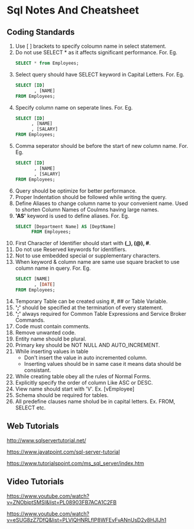 # Sql Notes And Cheatsheet 

## Coding Standards
1. Use [ ] brackets to specify coloumn name in select statement.
2. Do not use SELECT * as it affects significant performance.
   For. Eg. 
   ```sql
   SELECT * from Employees;
   ```
3. Select query should have SELECT keyword in Capital Letters. For. Eg. 
   ```sql
   SELECT [ID]
          , [NAME]
   FROM Employees; 
   ```      
4. Specify column name on seperate lines. For. Eg.
    ```sql
   SELECT [ID]
          , [NAME]
          , [SALARY]
   FROM Employees;
   ```
5. Comma seperator should be before the start of new column name. For. Eg. 
   ```sql
   SELECT [ID]
          , [NAME]
          , [SALARY]
   FROM Employees;
   ```
6. Query should be optimize for better performance.
7. Proper Indentation should be followed while writing the query.
8. Define Aliases to change column name to your convenient name. Used to shorten Column Names of Coulmns having large names.
9. **'AS'** keyword is used to define aliases.
   For. Eg.
    ```sql
   SELECT [Department Name] AS [DeptName]
          FROM Employees;
     ```
10. First Character of Identifier should start with **(_), (@), #**.
11. Do not use Reserved keywords for identifiers.
12. Not to use embedded special or supplementary characters.
13. When keyword & column name are same use square bracket to use column name in query.
    For. Eg. 
    ```sql
    SELECT [NAME]
           , [DATE] 
    FROM Employees;
     ```
14. Temporary Table can be created using #, ## or Table Variable.
15. **';'** should be specified at the termination of every statement.
16. **';'** always required for Common Table Expressions and Service Broker Commands.
17. Code must contain comments.
18. Remove unwanted code.
19. Entity name should be plural.
20. Primary key should be NOT NULL  AND AUTO_INCREMENT.
21. While inserting values in table 
     - Don't insert the value in auto incremented column.
     - Inserting values should be in same case it means data should be consistant.
22. While creating table obey all the rules of Normal Forms.
23. Explicitly specify the order of column Like ASC or DESC.
24. View name should start with 'V'.
     Ex. [vEmployee]  
25. Schema should be required for tables.
26. All predefine clauses name sholud be in capital letters.
     Ex. FROM, SELECT etc.

## Web Tutorials

http://www.sqlservertutorial.net/

https://www.javatpoint.com/sql-server-tutorial

https://www.tutorialspoint.com/ms_sql_server/index.htm

## Video Tutorials

https://www.youtube.com/watch?v=ZNObiptSMSI&list=PL08903FB7ACA1C2FB

https://www.youtube.com/watch?v=eSUG8zZ7DfQ&list=PLVlQHNRLflP8WFEvFvANnUsD2y8HJIJh1
